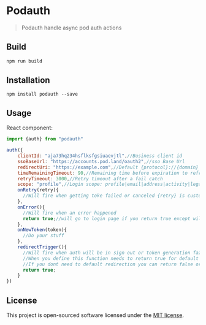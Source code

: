 # Podauth
> Podauth handle async pod auth actions

## Build

```bash
npm run build
```

## Installation

```
npm install podauth --save
```

## Usage

React component:

```jsx harmony
import {auth} from "podauth"

auth({
    clientId: "aja73hq234hsflksfgsiuaevjtl",//Business client id
    ssoBaseUrl: "https://accounts.pod.land/oauth2",//sso Base Url
    redirectUri: "https://example.com",//Default {protocol}://{domain} of current url
    timeRemainingTimeout: 90,//Remaining time before expiration to refresh token, Default 90 seconds before expiration
    retryTimeout: 3000,//Retry timeout after a fail catch
    scope: "profile",//Login scope: profile|email|address|activity|legal،|phone
    onRetry(retry){
      //Will fire when getting toke failed or canceled {retry} is custom retry function
    },
    onError(){
      //Will fire when an error happened
      return true;//will go to login page if you return true except will do nothing
    },
    onNewToken(token){
      //Do your stuff
    },
    redirectTrigger(){
      //Will fire when auth will be in sign out or token generation faze 
      //When you define this function needs to return true for default redirection to login page
      //If you dont need to default redirection you can return false or nothing
      return true;
    }
})
```

## License

This project is open-sourced software licensed under the [MIT license](http://opensource.org/licenses/MIT).
